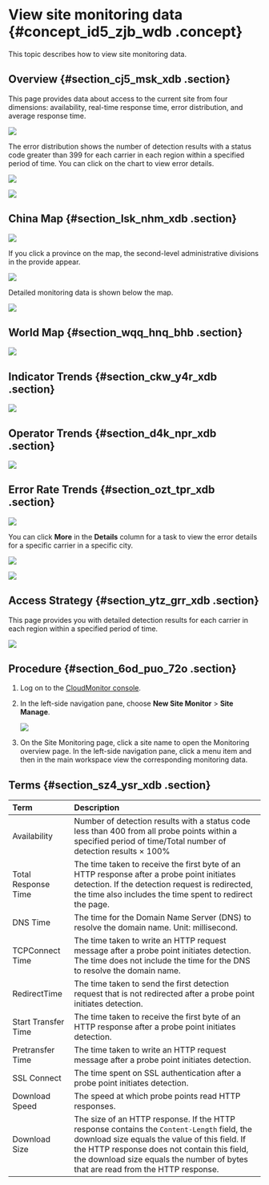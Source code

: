 # View site monitoring data {#concept_id5_zjb_wdb .concept}

This topic describes how to view site monitoring data.

## Overview {#section_cj5_msk_xdb .section}

This page provides data about access to the current site from four dimensions: availability, real-time response time, error distribution, and average response time.

![](http://static-aliyun-doc.oss-cn-hangzhou.aliyuncs.com/assets/img/6160/15596189103684_en-US.png)

The error distribution shows the number of detection results with a status code greater than 399 for each carrier in each region within a specified period of time. You can click on the chart to view error details.

![](http://static-aliyun-doc.oss-cn-hangzhou.aliyuncs.com/assets/img/6160/15596189103688_en-US.png)

![](http://static-aliyun-doc.oss-cn-hangzhou.aliyuncs.com/assets/img/6160/15596189103690_en-US.png)

## China Map {#section_lsk_nhm_xdb .section}

![](http://static-aliyun-doc.oss-cn-hangzhou.aliyuncs.com/assets/img/6160/15596189103697_en-US.png)

If you click a province on the map, the second-level administrative divisions in the provide appear.

![](http://static-aliyun-doc.oss-cn-hangzhou.aliyuncs.com/assets/img/6160/15596189113762_en-US.png)

Detailed monitoring data is shown below the map.

![](http://static-aliyun-doc.oss-cn-hangzhou.aliyuncs.com/assets/img/6160/15596189113763_en-US.png)

## World Map {#section_wqq_hnq_bhb .section}

![](http://static-aliyun-doc.oss-cn-hangzhou.aliyuncs.com/assets/img/6160/155961891140695_en-US.png)

## Indicator Trends {#section_ckw_y4r_xdb .section}

![](http://static-aliyun-doc.oss-cn-hangzhou.aliyuncs.com/assets/img/6160/15596189113764_en-US.png)

## Operator Trends {#section_d4k_npr_xdb .section}

![](http://static-aliyun-doc.oss-cn-hangzhou.aliyuncs.com/assets/img/6160/15596189113766_en-US.png)

## Error Rate Trends {#section_ozt_tpr_xdb .section}

![](http://static-aliyun-doc.oss-cn-hangzhou.aliyuncs.com/assets/img/6160/15596189113767_en-US.png)

You can click **More** in the **Details** column for a task to view the error details for a specific carrier in a specific city.

![](http://static-aliyun-doc.oss-cn-hangzhou.aliyuncs.com/assets/img/6160/15596189113768_en-US.png)

![](http://static-aliyun-doc.oss-cn-hangzhou.aliyuncs.com/assets/img/6160/15596189113769_en-US.png)

## Access Strategy {#section_ytz_grr_xdb .section}

This page provides you with detailed detection results for each carrier in each region within a specified period of time.

![](http://static-aliyun-doc.oss-cn-hangzhou.aliyuncs.com/assets/img/6160/15596189113783_en-US.png)

## Procedure {#section_6od_puo_72o .section}

1.  Log on to the [CloudMonitor console](https://partners-intl.console.aliyun.com/#/cms).
2.  In the left-side navigation pane, choose **New Site Monitor** \> **Site Manage**.

    ![](http://static-aliyun-doc.oss-cn-hangzhou.aliyuncs.com/assets/img/6160/155961891140674_en-US.png)

3.  On the Site Monitoring page, click a site name to open the Monitoring overview page. In the left-side navigation pane, click a menu item and then in the main workspace view the corresponding monitoring data.

## Terms {#section_sz4_ysr_xdb .section}

|Term|Description|
|:---|:----------|
|Availability|Number of detection results with a status code less than 400 from all probe points within a specified period of time/Total number of detection results × 100%|
|Total Response Time|The time taken to receive the first byte of an HTTP response after a probe point initiates detection. If the detection request is redirected, the time also includes the time spent to redirect the page.|
|DNS Time|The time for the Domain Name Server \(DNS\) to resolve the domain name. Unit: millisecond.|
|TCPConnect Time|The time taken to write an HTTP request message after a probe point initiates detection. The time does not include the time for the DNS to resolve the domain name.|
|RedirectTime|The time taken to send the first detection request that is not redirected after a probe point initiates detection.|
|Start Transfer Time|The time taken to receive the first byte of an HTTP response after a probe point initiates detection.|
|Pretransfer Time|The time taken to write an HTTP request message after a probe point initiates detection.|
|SSL Connect|The time spent on SSL authentication after a probe point initiates detection.|
|Download Speed|The speed at which probe points read HTTP responses.|
|Download Size|The size of an HTTP response. If the HTTP response contains the `Content-Length` field, the download size equals the value of this field. If the HTTP response does not contain this field, the download size equals the number of bytes that are read from the HTTP response.|

